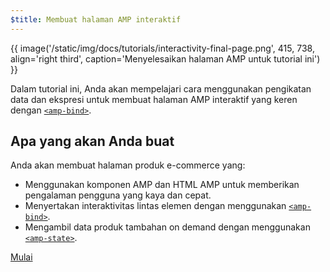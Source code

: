 ```yaml
---
$title: Membuat halaman AMP interaktif
---
```


{{ image('/static/img/docs/tutorials/interactivity-final-page.png', 415, 738, align='right third', caption='Menyelesaikan halaman AMP untuk tutorial ini') }}

Dalam tutorial ini, Anda akan mempelajari cara menggunakan pengikatan data dan ekspresi untuk membuat halaman AMP interaktif yang keren dengan [`<amp-bind>`](/id/docs/reference/components/amp-bind.html).

## Apa yang akan Anda buat

Anda akan membuat halaman produk e-commerce yang:

- Menggunakan komponen AMP dan HTML AMP untuk memberikan pengalaman pengguna yang kaya dan cepat.
- Menyertakan interaktivitas lintas elemen dengan menggunakan [`<amp-bind>`](/id/docs/reference/components/amp-bind.html).
- Mengambil data produk tambahan on demand dengan menggunakan [`<amp-state>`](/id/docs/reference/components/amp-bind.html#state).


<div class="prev-next-buttons">
<a class="button" href="/id/docs/interaction_dynamic/interactivity/prereqs-setup.html"><span class="arrow-next">Mulai</span></a>
</div>
